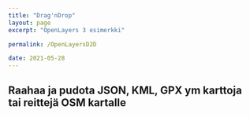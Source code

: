 ```yaml
---
title: "Drag'nDrop"
layout: page
excerpt: "OpenLayers 3 esimerkki"

permalink: /OpenLayersD2D

date: 2021-05-28
---
```

<link rel="stylesheet" href="assets/css/ol.css" type="text/css">

## Raahaa ja pudota JSON, KML, GPX ym karttoja tai reittejä OSM kartalle

<div id="kartta" class="map"></div>

<style>
      #map {
        height: 600px;
        width: 100%;
      }
</style>

<script src="assets/js/ol.js"></script>
<div id="info">&nbsp;</div>

<script src="assets/js/DragnDropbundle.js"> </script>
